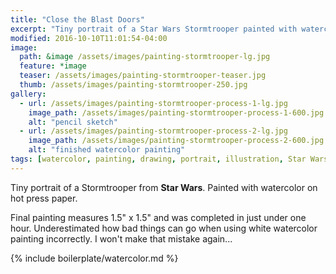 ```yaml
---
title: "Close the Blast Doors"
excerpt: "Tiny portrait of a Star Wars Stormtrooper painted with watercolor on hot press paper."
modified: 2016-10-10T11:01:54-04:00
image: 
  path: &image /assets/images/painting-stormtrooper-lg.jpg
  feature: *image
  teaser: /assets/images/painting-stormtrooper-teaser.jpg
  thumb: /assets/images/painting-stormtrooper-250.jpg
gallery:
  - url: /assets/images/painting-stormtrooper-process-1-lg.jpg
    image_path: /assets/images/painting-stormtrooper-process-1-600.jpg
    alt: "pencil sketch"
  - url: /assets/images/painting-stormtrooper-process-2-lg.jpg
    image_path: /assets/images/painting-stormtrooper-process-2-600.jpg
    alt: "finished watercolor painting"
tags: [watercolor, painting, drawing, portrait, illustration, Star Wars]
---
```


Tiny portrait of a Stormtrooper from **Star Wars**. Painted with watercolor on hot press paper.

Final painting measures 1.5\" x 1.5\" and was completed in just under one hour. Underestimated how bad things can go when using white watercolor painting incorrectly. I won't make that mistake again...

{% include boilerplate/watercolor.md %}
